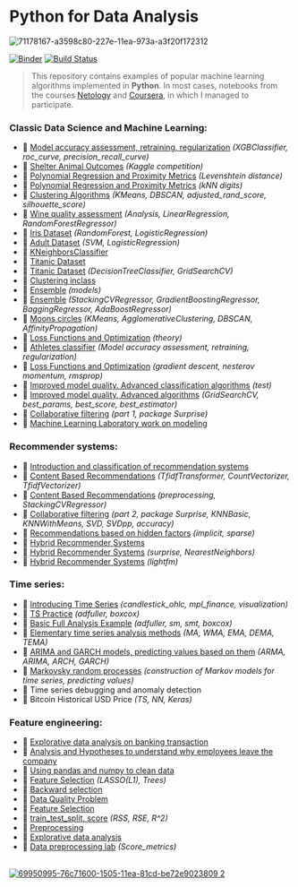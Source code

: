 # Python for Data Analysis

![71178167-a3598c80-227e-11ea-973a-a3f20f172312](https://user-images.githubusercontent.com/43387913/71196837-5c30c300-22a1-11ea-81ee-e939dffa2389.png)

[![Binder](https://mybinder.org/badge_logo.svg)](https://mybinder.org/v2/gh/Alex110117/data_analysis/master?filepath=bilder)
[![Build Status](https://travis-ci.org/sibalex/data_analysis.svg?branch=master)](https://travis-ci.org/sibalex/data_analysis)

> This repository contains examples of popular machine learning algorithms implemented in **Python**. In most cases, notebooks from the courses [Netology](https://netology.ru) and [Coursera](https://www.coursera.org), in which I managed to participate.

### Classic Data Science and Machine Learning:
* 📙 [Model accuracy assessment, retraining, regularization](https://nbviewer.jupyter.org/github/Alex110117/data_analysis/blob/master/Homework%20notebooks/%28HW%20notebooks%29%20netology%20Machine%20learning/8.%20Model%20accuracy%20assessment%2C%20retraining%2C%20regularization/HW_Untitled.ipynb) _(XGBClassifier, roc_curve, precision_recall_curve)_
* 📗 [Shelter Animal Outcomes](https://github.com/Alex110117/data_analysis/blob/master/Lectures%20notebooks/(Lectures%20notebooks)%20netology%20Machine%20learning/3.%20DecisionTreeClassifier/2%20competition.ipynb) _(Kaggle competition)_
* 📙 [Polynomial Regression and Proximity Metrics](https://nbviewer.jupyter.org/github/Alex110117/data_analysis/blob/master/Homework%20notebooks/%28HW%20notebooks%29%20netology%20Machine%20learning/4.%20kNN%20digits%3AkNN%20digits/3.%20Levenshtein%20distance.ipynb) _(Levenshtein distance)_
* 📙 [Polynomial Regression and Proximity Metrics](https://nbviewer.jupyter.org/github/Alex110117/data_analysis/blob/master/Homework%20notebooks/%28HW%20notebooks%29%20netology%20Machine%20learning/4.%20kNN%20digits%3AkNN%20digits/7.%20kNN%20digits.ipynb) _(kNN digits)_
* 📙 [Clustering Algorithms](https://nbviewer.jupyter.org/github/Alex110117/data_analysis/blob/master/Homework%20notebooks/%28HW%20notebooks%29%20netology%20Machine%20learning/5.%20Clustering%20Algorithms/homework%20clustering.ipynb) _(KMeans, DBSCAN, adjusted_rand_score, silhouette_score)_
* 📙 [Wine quality assessment](https://nbviewer.jupyter.org/github/Alex110117/data_analysis/blob/master/Homework%20notebooks/%28HW%20notebooks%29%20coursera%20Mathematics%20and%20Python/4.%20%D0%9E%D1%86%D0%B5%D0%BD%D0%BA%D0%B0%20%D0%BA%D0%B0%D1%87%D0%B5%D1%81%D1%82%D0%B2%D0%B0%20%D0%B2%D0%B8%D0%BD/wineDS.ipynb) _(Analysis, LinearRegression, RandomForestRegressor)_
* 📙 [Iris Dataset](https://nbviewer.jupyter.org/github/Alex110117/data_analysis/blob/master/Homework%20notebooks/%28HW%20notebooks%29%20netology%20Big%20Data%20and%20Python/6.%20bigData%20%28RandomForest_and_LogisticRegression%29/hw_bigData%28RandomForestClassification__vs__LogisticRegression%29%28A.Sib%29.ipynb) _(RandomForest, LogisticRegression)_
* 📙 [Adult Dataset](https://nbviewer.jupyter.org/github/Alex110117/data_analysis/blob/master/Homework%20notebooks/%28HW%20notebooks%29%20netology%20Machine%20learning/2.%20aml_hw1.ipynb) _(SVM, LogisticRegression)_
* 📗 [KNeighborsClassifier](https://github.com/Alex110117/data_analysis/blob/master/Lectures%20notebooks/(Lectures%20notebooks)%20netology%20Machine%20learning/4.%20Polynomial%20Regression%20and%20Proximity%20Metrics%20(kNN)/1.%20kNN.ipynb)
* 📗 [Titanic Dataset](https://github.com/sibalex/data_analysis/blob/master/Homework%20notebooks/(HW%20notebooks)%20netology%20Machine%20learning/3.2%20titanic_full.ipynb)
* 📙 [Titanic Dataset](https://nbviewer.jupyter.org/github/Alex110117/data_analysis/blob/master/Homework%20notebooks/%28HW%20notebooks%29%20netology%20Machine%20learning/3.%20aml_hw2.ipynb) _(DecisionTreeClassifier, GridSearchCV)_
* 📗 [Clustering inclass](https://github.com/Alex110117/data_analysis/blob/master/Lectures%20notebooks/(Lectures%20notebooks)%20netology%20Machine%20learning/5.%20Clustering%20Algorithms/clustering_inclass.ipynb)
* 📗 [Ensemble](https://github.com/Alex110117/data_analysis/blob/master/Lectures%20notebooks/(Lectures%20notebooks)%20netology%20Machine%20learning/6.%20Ensemble/%D0%90%D0%BD%D1%81%D0%B0%D0%BC%D0%B1%D0%BB%D0%B8.ipynb) _(models)_
* 📙 [Ensemble](https://nbviewer.jupyter.org/github/Alex110117/data_analysis/blob/master/Homework%20notebooks/%28HW%20notebooks%29%20netology%20Machine%20learning/6.%20Ensemble/hw5_c.ipynb) _(StackingCVRegressor, GradientBoostingRegressor, BaggingRegressor, AdaBoostRegressor)_
* 📗 [Moons circles](https://github.com/Alex110117/data_analysis/blob/master/Lectures%20notebooks/(Lectures%20notebooks)%20netology%20Machine%20learning/5.%20Clustering%20Algorithms/moons_circles_blobs(KMeans%2C%20AgglomerativeClustering%2C%20DBSCAN%2C%20AffinityPropagation).ipynb) _(KMeans, AgglomerativeClustering, DBSCAN, AffinityPropagation)_
* 📗 [Loss Functions and Optimization](https://github.com/Alex110117/data_analysis/blob/master/Lectures%20notebooks/(Lectures%20notebooks)%20netology%20Machine%20learning/7.%20Loss%20Functions%20and%20Optimization/%D0%9E%D0%BF%D1%82%D0%B8%D0%BC%D0%B8%D0%B7%D0%B0%D1%86%D0%B8%D1%8F.ipynb) _(theory)_
* 📗 [Athletes classifier](https://github.com/Alex110117/data_analysis/blob/master/Lectures%20notebooks/(Lectures%20notebooks)%20netology%20Machine%20learning/8.%20Model%20accuracy%20assessment%2C%20retraining%2C%20regularization/athletes_classifier.ipynb) _(Model accuracy assessment, retraining, regularization)_
* 📙 [Loss Functions and Optimization](https://nbviewer.jupyter.org/github/Alex110117/data_analysis/blob/master/Homework%20notebooks/%28HW%20notebooks%29%20netology%20Machine%20learning/7.%20Loss%20Functions%20and%20Optimization/Optimization_hw.ipynb) _(gradient descent, nesterov momentum, rmsprop)_
* 📗 [Improved model quality. Advanced classification algorithms](https://github.com/Alex110117/data_analysis/blob/master/Lectures%20notebooks/(Lectures%20notebooks)%20netology%20Machine%20learning/9.%20Improved%20model%20quality.%20Advanced%20classification%20algorithms./%D0%9F%D0%BE%D0%B4%D0%B1%D0%BE%D1%80%20%D0%BF%D0%B0%D1%80%D0%B0%D0%BC%D0%B5%D1%82%D1%80%D0%BE%D0%B2%20%D0%B8%20%D0%B8%D1%82%D0%BE%D0%B3%D0%BE%D0%B2%D0%B0%D1%8F%20%D0%BF%D1%80%D0%B0%D0%BA%D1%82%D0%B8%D0%BA%D0%B0(%D1%81%D1%82%D1%83%D0%B4%D0%B5%D0%BD%D1%82%D1%8B).ipynb) _(test)_
* 📙 [Improved model quality, Advanced algorithms](https://nbviewer.jupyter.org/github/Alex110117/data_analysis/blob/master/Homework%20notebooks/%28HW%20notebooks%29%20netology%20Machine%20learning/9.%20Improved%20model%20quality.%20Advanced%20algorithms./hw_boston.ipynb) _(GridSearchCV, best_params, best_score, best_estimator)_
* 📗 [Collaborative filtering](https://github.com/sibalex/data_analysis/blob/master/Lectures%20notebooks/(Lectures%20notebooks)%20netology%20Machine%20learning/9.2%20Collaborative%20filtering/practice.ipynb) _(part 1, package Surprise)_
* 📙 [Machine Learning Laboratory work on modeling](https://nbviewer.jupyter.org/github/Alex110117/data_analysis/blob/master/Homework%20notebooks/%28HW%20notebooks%29%20netology%20Machine%20learning/10.%20Machine%20Learning%20Laboratory%20work%20on%20modeling/LW_ML.ipynb)

### Recommender systems:
* 📙 [Introduction and classification of recommendation systems](https://nbviewer.jupyter.org/github/sibalex/data_analysis/blob/master/Lectures%20notebooks/%28Lectures%20notebooks%29%20netology%20Machine%20learning/27.%20Introduction%20and%20classification%20of%20recommendation%20systems/lecture-1-hw.ipynb)
* 📗 [Content Based Recommendations](https://github.com/sibalex/data_analysis/blob/master/Lectures%20notebooks/(Lectures%20notebooks)%20netology%20Machine%20learning/28.%20Content%20Based%20Recommendations/lecture-2-part-2.ipynb) _(TfidfTransformer, CountVectorizer, TfidfVectorizer)_
* 📙 [Content Based Recommendations](https://github.com/sibalex/data_analysis/blob/master/Homework%20notebooks/(HW%20notebooks)%20netology%20Machine%20learning/28.%20Content%20Based%20Recommendations/hw2_rs.ipynb) _(preprocessing, StackingCVRegressor)_
* 📙 [Collaborative filtering](https://github.com/sibalex/data_analysis/blob/master/Homework%20notebooks/(HW%20notebooks)%20netology%20Machine%20learning/9.2%20Collaborative%20filtering/rs_hw3.ipynb) _(part 2, package Surprise, KNNBasic, KNNWithMeans, SVD, SVDpp, accuracy)_
* 📗 [Recommendations based on hidden factors](https://github.com/sibalex/data_analysis/blob/master/Lectures%20notebooks/(Lectures%20notebooks)%20netology%20Machine%20learning/29.%20Recommendations%20based%20on%20hidden%20factors/lecture-4-part-2.ipynb) _(implicit, sparse)_
* 📙 [Hybrid Recommender Systems](https://github.com/sibalex/data_analysis/blob/master/Homework%20notebooks/(HW%20notebooks)%20netology%20Machine%20learning/30.%20Hybrid%20Recommender%20Systems/hw5rs.ipynb)
* 📗 [Hybrid Recommender Systems](https://github.com/sibalex/data_analysis/blob/master/Lectures%20notebooks/(Lectures%20notebooks)%20netology%20Machine%20learning/30.%20Hybrid%20Recommender%20Systems/hybrid%20rec.ipynb) _(surprise, NearestNeighbors)_
* 📗 [Hybrid Recommender Systems](https://github.com/sibalex/data_analysis/blob/master/Lectures%20notebooks/(Lectures%20notebooks)%20netology%20Machine%20learning/30.%20Hybrid%20Recommender%20Systems/lecture-5-part-2.ipynb) _(lightfm)_

### Time series:
* 📗 [Introducing Time Series](https://github.com/sibalex/data_analysis/blob/master/Lectures%20notebooks/(Lectures%20notebooks)%20netology%20Machine%20learning/31.%20Time%20Series%20Basic/%D0%97%D0%BD%D0%B0%D0%BA%D0%BE%D0%BC%D1%81%D1%82%D0%B2%D0%BE%20%D1%81%20%D0%B2%D1%80%D0%B5%D0%BC%D0%B5%D0%BD%D0%BD%D1%8B%D0%BC%D0%B8%20%D1%80%D1%8F%D0%B4%D0%B0%D0%BC%D0%B8.ipynb) _(candlestick_ohlc, mpl_finance, visualization)_
* 📗 [TS Practice](https://github.com/sibalex/data_analysis/blob/master/Lectures%20notebooks/(Lectures%20notebooks)%20netology%20Machine%20learning/31.%20Time%20Series%20Basic/%D0%9F%D1%80%D0%B0%D0%BA%D1%82%D0%B8%D0%BA%D0%B0.ipynb) _(adfuller, boxcox)_
* 📗 [Basic Full Analysis Example](https://github.com/sibalex/data_analysis/blob/master/Lectures%20notebooks/(Lectures%20notebooks)%20netology%20Machine%20learning/31.%20Time%20Series%20Basic/%D0%9F%D1%80%D0%B8%D0%BC%D0%B5%D1%80%20%D0%BF%D0%BE%D0%BB%D0%BD%D0%BE%D1%86%D0%B5%D0%BD%D0%BD%D0%BE%D0%B3%D0%BE%20%D0%B0%D0%BD%D0%B0%D0%BB%D0%B8%D0%B7%D0%B0.ipynb) _(adfuller, sm, smt, boxcox)_
* 📙 [Elementary time series analysis methods](https://github.com/sibalex/data_analysis/blob/master/Lectures%20notebooks/(Lectures%20notebooks)%20netology%20Machine%20learning/32.%20Elementary%20time%20series%20analysis%20methods/%D0%9B%D0%B5%D0%BA%D1%86%D0%B8%D1%8F%202.ipynb) _(MA, WMA, EMA, DEMA, TEMA)_
* 📙 [ARIMA and GARCH models, predicting values based on them](https://github.com/sibalex/data_analysis/blob/master/Lectures%20notebooks/(Lectures%20notebooks)%20netology%20Machine%20learning/33.%20ARIMA%20and%20GARCH%20models%2C%20predicting%20values%20based%20on%20them/L3_ts.ipynb) _(ARMA, ARIMA, ARCH, GARCH)_
* 📗 [Markovsky random processes](https://github.com/sibalex/data_analysis/blob/master/Lectures%20notebooks/(Lectures%20notebooks)%20netology%20Machine%20learning/34.%20Markovsky%20random%20processes%2C%20construction%20of%20Markov%20models%20for%20time%20series%2C%20predicting%20values/%D0%9B%D0%B5%D0%BA%D1%86%D0%B8%D1%8F%204.ipynb) _(construction of Markov models for time series, predicting values)_
* 📗 Time series debugging and anomaly detection
* 📙 Bitcoin Historical USD Price _(TS, NN, Keras)_

### Feature engineering:
* 📗 [Explorative data analysis on banking transaction](https://nbviewer.jupyter.org/github/Alex110117/data_analysis/blob/master/Lectures%20notebooks/%28Lectures%20notebooks%29%20netology%20Feature%20engineering/7.%20case/Practice_7_bank_ottok_1.ipynb)
* 📙 [Analysis and Hypotheses to understand why employees leave the company](https://nbviewer.jupyter.org/github/Alex110117/data_analysis/blob/master/Homework%20notebooks/%28HW%20notebooks%29%20netology%20Mathematics%20and%20Python/17.%20Py_dep_analysis%20%28A.Sib%29.ipynb)
* 📗 [Using pandas and numpy to clean data](https://nbviewer.jupyter.org/github/Alex110117/data_analysis/blob/master/Lectures%20notebooks/%28Lectures%20notebooks%29%20netology%20Feature%20engineering/2.%20Using%20pandas%20and%20numpy%20to%20clean%20data/Practice_2_taxi%202.ipynb)
* 📗 [Feature Selection](https://nbviewer.jupyter.org/github/Alex110117/data_analysis/blob/master/Lectures%20notebooks/%28Lectures%20notebooks%29%20netology%20Feature%20engineering/5.%20Feature%20Selection%20%20%28LASSO%28L1%29%2C%20Trees%29/Practice_3_media_%28FS%29.ipynb) _(LASSO(L1), Trees)_
* 📗 [Backward selection](https://nbviewer.jupyter.org/github/Alex110117/data_analysis/blob/master/Lectures%20notebooks/%28Lectures%20notebooks%29%20netology%20Feature%20engineering/4.%20Feature%20Selection/Practice_4_housing_%28backward_selection%29/Practice_4_housing_%28backward_selection%29.ipynb)
* 📗 [Data Quality Problem](https://nbviewer.jupyter.org/github/Alex110117/data_analysis/blob/master/Lectures%20notebooks/%28Lectures%20notebooks%29%20netology%20Feature%20engineering/1.%20Data%20Quality%20Problem/Practice_1_1_cor2.ipynb)
* 📗 [Feature Selection](https://nbviewer.jupyter.org/github/Alex110117/data_analysis/blob/master/Lectures%20notebooks/%28Lectures%20notebooks%29%20netology%20Feature%20engineering/4.%20Feature%20Selection/Practice_3_media_cut/Practice_3_media_cut2.ipynb)
* 📙 [train_test_split, score](https://nbviewer.jupyter.org/github/Alex110117/data_analysis/blob/master/Homework%20notebooks/%28HW%20notebooks%29%20netology%20Feature%20engineering/4_hw2_dvp2.ipynb) _(RSS, RSE, R^2)_
* 📙 [Preprocessing](https://nbviewer.jupyter.org/github/Alex110117/data_analysis/blob/master/Homework%20notebooks/%28HW%20notebooks%29%20netology%20Feature%20engineering/2_hw1_fi2.ipynb)
* 📙 [Explorative data analysis](https://nbviewer.jupyter.org/github/Alex110117/data_analysis/blob/master/Homework%20notebooks/%28HW%20notebooks%29%20netology%20Feature%20engineering/9.1.%20total_dvp1.ipynb)
* 📙 [Data preprocessing lab](https://nbviewer.jupyter.org/github/Alex110117/data_analysis/blob/master/Homework%20notebooks/%28HW%20notebooks%29%20netology%20Feature%20engineering/8.%20Feature_engineering_lab.ipynb) _(Score_metrics)_
<br></br>

[![69950995-76c71600-1505-11ea-81cd-be72e9023809 2](https://user-images.githubusercontent.com/43387913/69954671-e5f43880-150c-11ea-8b26-2dcd8f26e731.png)](https://nbviewer.jupyter.org)
